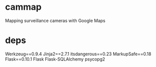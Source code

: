 cammap
======

Mapping surveillance cameras with Google Maps

deps
====

Werkzeug==0.9.4 
Jinja2==2.7.1 
itsdangerous==0.23 
MarkupSafe==0.18 
Flask==0.10.1
Flask
Flask-SQLAlchemy
psycopg2
